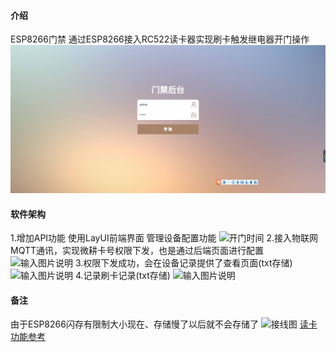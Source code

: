 #### 介绍
ESP8266门禁
通过ESP8266接入RC522读卡器实现刷卡触发继电器开门操作
![输入图片说明](1651812147(1).jpg)
#### 软件架构
1.增加API功能 使用LayUI前端界面 管理设备配置功能
![开门时间](https://images.gitee.com/uploads/images/2022/0506/123011_431e66f1_5546353.png "屏幕截图.png")
2.接入物联网MQTT通讯，实现微耕卡号权限下发，也是通过后端页面进行配置
![输入图片说明](https://images.gitee.com/uploads/images/2022/0506/123132_efe196b6_5546353.png "屏幕截图.png")
3.权限下发成功，会在设备记录提供了查看页面(txt存储)
![输入图片说明](https://images.gitee.com/uploads/images/2022/0506/123143_0a90f910_5546353.png "屏幕截图.png")
4.记录刷卡记录(txt存储)
![输入图片说明](https://images.gitee.com/uploads/images/2022/0506/123151_ac0ebe0f_5546353.png "屏幕截图.png")

#### 备注
 由于ESP8266闪存有限制大小现在、存储慢了以后就不会存储了
 ![接线图](https://images.gitee.com/uploads/images/2022/0506/123514_0095f8aa_5546353.png "屏幕截图.png")
 [读卡功能参考](https://blog.csdn.net/qq_31878883/article/details/88971935) 